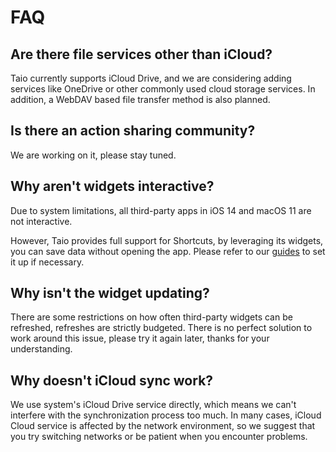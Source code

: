 # FAQ

## Are there file services other than iCloud?

Taio currently supports iCloud Drive, and we are considering adding services like OneDrive or other commonly used cloud storage services. In addition, a WebDAV based file transfer method is also planned.

## Is there an action sharing community?

We are working on it, please stay tuned.

## Why aren't widgets interactive?

Due to system limitations, all third-party apps in iOS 14 and macOS 11 are not interactive.

However, Taio provides full support for Shortcuts, by leveraging its widgets, you can save data without opening the app. Please refer to our [guides](integration/shortcuts.md) to set it up if necessary.

## Why isn't the widget updating?

There are some restrictions on how often third-party widgets can be refreshed, refreshes are strictly budgeted. There is no perfect solution to work around this issue, please try it again later, thanks for your understanding.

## Why doesn't iCloud sync work?

We use system's iCloud Drive service directly, which means we can't interfere with the synchronization process too much. In many cases, iCloud Cloud service is affected by the network environment, so we suggest that you try switching networks or be patient when you encounter problems.